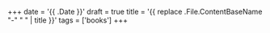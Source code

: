 +++
date = '{{ .Date }}'
draft = true
title = '{{ replace .File.ContentBaseName "-" " " | title }}'
tags = ['books']
+++
